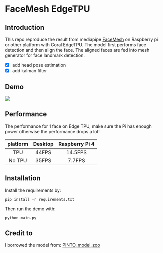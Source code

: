 # FaceMesh EdgeTPU

## Introduction

This repo reproduce the result from mediapipe [FaceMesh](https://google.github.io/mediapipe/solutions/face_mesh.html) on 
Raspberry pi or other platform with Coral EdgeTPU. The model first performs face detection and then align the face. The aligned
faces are fed into mesh generator for face landmark detection.

- [x] add head pose estimation 
- [x] add kalman filter

## Demo
![](assets/demo.gif)

## Performance 
The performance for 1 face on Edge TPU, make sure the Pi has enough power otherwise the performance drops a lot!

|  platform  | Desktop | Raspberry Pi 4 |
| :---------:| :-----: | :------------: |
| TPU |  44FPS  |        14.5FPS  |
| No TPU| 35FPS| 7.7FPS |

## Installation
Install the requirements by:

```pip install -r requirements.txt```

Then run the demo with:

```python main.py```

## Credit to
I borrowed the model from: [PINTO_model_zoo](https://github.com/PINTO0309/PINTO_model_zoo)
